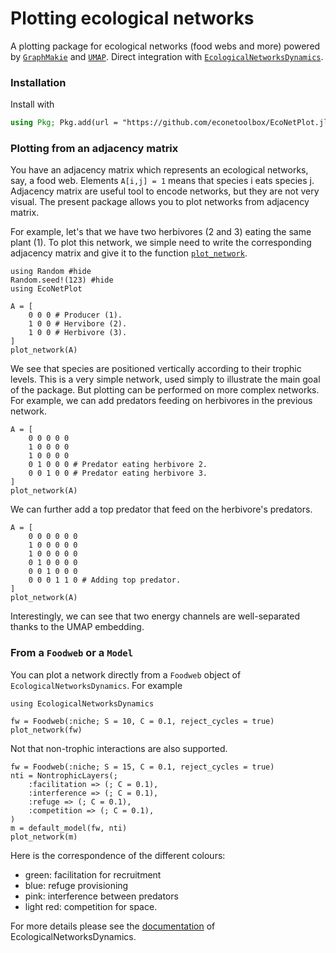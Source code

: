 # Plotting ecological networks

A plotting package for ecological networks (food webs and more) powered by [`GraphMakie`](https://github.com/MakieOrg/GraphMakie.jl) 
and [`UMAP`](https://github.com/dillondaudert/UMAP.jl).
Direct integration with [`EcologicalNetworksDynamics`](https://github.com/econetoolbox/EcologicalNetworksDynamics.jl).

### Installation

Install with

```julia
using Pkg; Pkg.add(url = "https://github.com/econetoolbox/EcoNetPlot.jl")
```


### Plotting from an adjacency matrix

You have an adjacency matrix which represents an ecological networks, say, a food web.
Elements `A[i,j] = 1` means that species i
eats species j.
Adjacency matrix are useful tool to encode networks, but they are not very visual.
The present package allows you to plot networks from adjacency matrix.

For example, let's that we have two herbivores (2 and 3) eating the same plant (1).
To plot this network, we simple need to write the corresponding adjacency matrix
and give it to the function [`plot_network`](@ref).

```@example doc
using Random #hide
Random.seed!(123) #hide
using EcoNetPlot

A = [
    0 0 0 # Producer (1).
    1 0 0 # Hervibore (2).
    1 0 0 # Herbivore (3).
]
plot_network(A)
```

We see that species are positioned vertically according to their trophic levels.
This is a very simple network, used simply to illustrate
the main goal of the package.
But plotting can be performed on more complex networks.
For example, we can add predators feeding on herbivores in the previous network.

```@example doc
A = [
    0 0 0 0 0
    1 0 0 0 0
    1 0 0 0 0
    0 1 0 0 0 # Predator eating herbivore 2.
    0 0 1 0 0 # Predator eating herbivore 3.
]
plot_network(A)
```

We can further add a top predator that feed on the herbivore's predators.

```@example doc
A = [
    0 0 0 0 0 0
    1 0 0 0 0 0
    1 0 0 0 0 0
    0 1 0 0 0 0
    0 0 1 0 0 0
    0 0 0 1 1 0 # Adding top predator.
]
plot_network(A)
```

Interestingly, we can see that two energy channels are well-separated
thanks to the UMAP embedding.

### From a `Foodweb` or a `Model`

You can plot a network directly from a `Foodweb` object
of `EcologicalNetworksDynamics`. For example


```@example doc
using EcologicalNetworksDynamics

fw = Foodweb(:niche; S = 10, C = 0.1, reject_cycles = true)
plot_network(fw)
```


Not that non-trophic interactions are also supported.

```@example doc
fw = Foodweb(:niche; S = 15, C = 0.1, reject_cycles = true)
nti = NontrophicLayers(;
    :facilitation => (; C = 0.1),
    :interference => (; C = 0.1),
    :refuge => (; C = 0.1),
    :competition => (; C = 0.1),
)
m = default_model(fw, nti)
plot_network(m)
```

Here is the correspondence of the different colours:
- green: facilitation for recruitment
- blue: refuge provisioning
- pink: interference between predators
- light red: competition for space.

For more details please see the [documentation](https://econetoolbox.github.io/EcologicalNetworksDynamics.jl/) of EcologicalNetworksDynamics.
